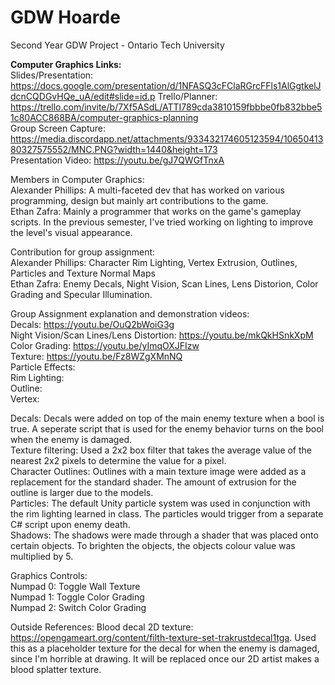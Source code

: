 # GDW Hoarde
 
 Second Year GDW Project - Ontario Tech University
 
**Computer Graphics Links:**  
Slides/Presentation: https://docs.google.com/presentation/d/1NFASQ3cFClaRGrcFFls1AlGgtkelJdcnCQDGvHQe_uA/edit#slide=id.p
Trello/Planner: https://trello.com/invite/b/7Xf5ASdL/ATTI789cda3810159fbbbe0fb832bbe51c80ACC868BA/computer-graphics-planning  
Group Screen Capture: https://media.discordapp.net/attachments/933432174605123594/1065041380327575552/MNC.PNG?width=1440&height=173  
Presentation Video: https://youtu.be/gJ7QWGfTnxA 

Members in Computer Graphics:  
Alexander Phillips: A multi-faceted dev that has worked on various programming, design but mainly art contributions to the game.  
Ethan Zafra: Mainly a programmer that works on the game's gameplay scripts. In the previous semester, I've tried working on lighting to improve the level's visual appearance.  

Contribution for group assignment:\
Alexander Phillips: Character Rim Lighting, Vertex Extrusion, Outlines, Particles and Texture Normal Maps\
Ethan Zafra: Enemy Decals, Night Vision, Scan Lines, Lens Distorion, Color Grading and Specular Illumination.

Group Assignment explanation and demonstration videos:\
Decals: https://youtu.be/OuQ2bWoiG3g \
Night Vision/Scan Lines/Lens Distortion: https://youtu.be/mkQkHSnkXpM \
Color Grading: https://youtu.be/yImqOXJFIzw \
Texture: https://youtu.be/Fz8WZgXMnNQ \
Particle Effects:\
Rim Lighting:\
Outline:\
Vertex:





Decals: Decals were added on top of the main enemy texture when a bool is true. A seperate script that is used for the enemy behavior turns on the bool when the enemy is damaged.\
Texture filtering: Used a 2x2 box filter that takes the average value of the nearest 2x2 pixels to determine the value for a pixel.\
Character Outlines: Outlines with a main texture image were added as a replacement for the standard shader. The amount of extrusion for the outline is larger due to the models.\
Particles: The default Unity particle system was used in conjunction with the rim lighting learned in class. The particles would trigger from a separate C# script upon enemy death.\
Shadows: The shadows were made through a shader that was placed onto certain objects. To brighten the objects, the objects colour value was multiplied by 5.

Graphics Controls:\
Numpad 0: Toggle Wall Texture\
Numpad 1: Toggle Color Grading\
Numpad 2: Switch Color Grading

Outside References:
Blood decal 2D texture: https://opengameart.org/content/filth-texture-set-trakrustdecal1tga. Used this as a placeholder texture for the decal for when the enemy is damaged, since I'm horrible at drawing. It will be replaced once our 2D artist makes a blood splatter texture.
